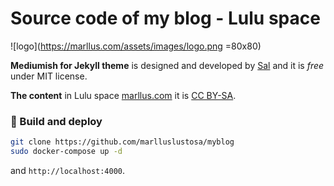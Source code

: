 # Source code of my blog - Lulu space

![logo](https://marllus.com/assets/images/logo.png =80x80)

**Mediumish for Jekyll theme** is designed and developed by [Sal](https://www.wowthemes.net) and it is *free* under MIT license.

**The content** in Lulu space [marllus.com](https://marllus.com) it is [CC BY-SA](https://creativecommons.org/licenses/by-sa/4.0/). 

### 🚀 Build and deploy

```bash
git clone https://github.com/marlluslustosa/myblog
sudo docker-compose up -d
```

and `http://localhost:4000`.
